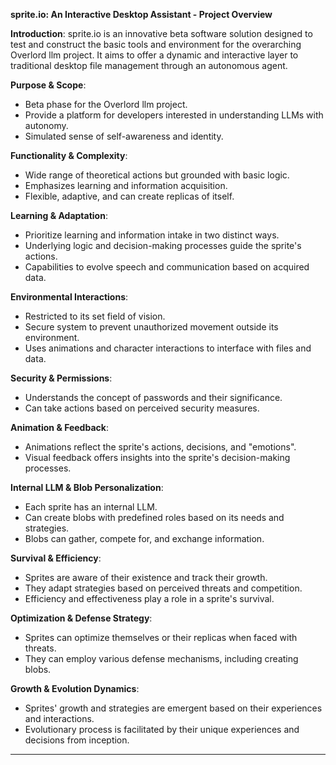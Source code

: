 **sprite.io: An Interactive Desktop Assistant - Project Overview**

**Introduction**: 
sprite.io is an innovative beta software solution designed to test and construct the basic tools and environment for the overarching Overlord llm project. It aims to offer a dynamic and interactive layer to traditional desktop file management through an autonomous agent.

**Purpose & Scope**:
- Beta phase for the Overlord llm project.
- Provide a platform for developers interested in understanding LLMs with autonomy.
- Simulated sense of self-awareness and identity.

**Functionality & Complexity**:
- Wide range of theoretical actions but grounded with basic logic.
- Emphasizes learning and information acquisition.
- Flexible, adaptive, and can create replicas of itself.

**Learning & Adaptation**:
- Prioritize learning and information intake in two distinct ways.
- Underlying logic and decision-making processes guide the sprite's actions.
- Capabilities to evolve speech and communication based on acquired data.

**Environmental Interactions**:
- Restricted to its set field of vision.
- Secure system to prevent unauthorized movement outside its environment.
- Uses animations and character interactions to interface with files and data.

**Security & Permissions**:
- Understands the concept of passwords and their significance.
- Can take actions based on perceived security measures.

**Animation & Feedback**:
- Animations reflect the sprite's actions, decisions, and "emotions".
- Visual feedback offers insights into the sprite's decision-making processes.

**Internal LLM & Blob Personalization**:
- Each sprite has an internal LLM.
- Can create blobs with predefined roles based on its needs and strategies.
- Blobs can gather, compete for, and exchange information.

**Survival & Efficiency**:
- Sprites are aware of their existence and track their growth.
- They adapt strategies based on perceived threats and competition.
- Efficiency and effectiveness play a role in a sprite's survival.

**Optimization & Defense Strategy**:
- Sprites can optimize themselves or their replicas when faced with threats.
- They can employ various defense mechanisms, including creating blobs.

**Growth & Evolution Dynamics**:
- Sprites' growth and strategies are emergent based on their experiences and interactions.
- Evolutionary process is facilitated by their unique experiences and decisions from inception.

---
